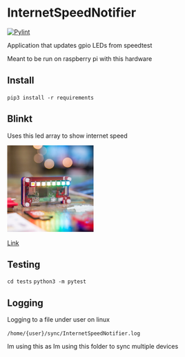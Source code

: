 # InternetSpeedNotifier
[![Pylint](https://github.com/Rubber-Duck-999/InternetSpeedNotifier/actions/workflows/pylint.yml/badge.svg?branch=main)](https://github.com/Rubber-Duck-999/InternetSpeedNotifier/actions/workflows/pylint.yml)

Application that updates gpio LEDs from speedtest

Meant to be run on raspberry pi with this hardware

## Install

`pip3 install -r requirements`

## Blinkt

Uses this led array to show internet speed

<img src="blinkt.png" alt="drawiPimoroni Blinkt" width="200"/>

[Link](https://shop.pimoroni.com/products/blinkt?variant=22408658695)


## Testing

`cd tests`
`python3 -m pytest`

## Logging

Logging to a file under user on linux

`/home/{user}/sync/InternetSpeedNotifier.log`

Im using this as Im using this folder to sync multiple devices
